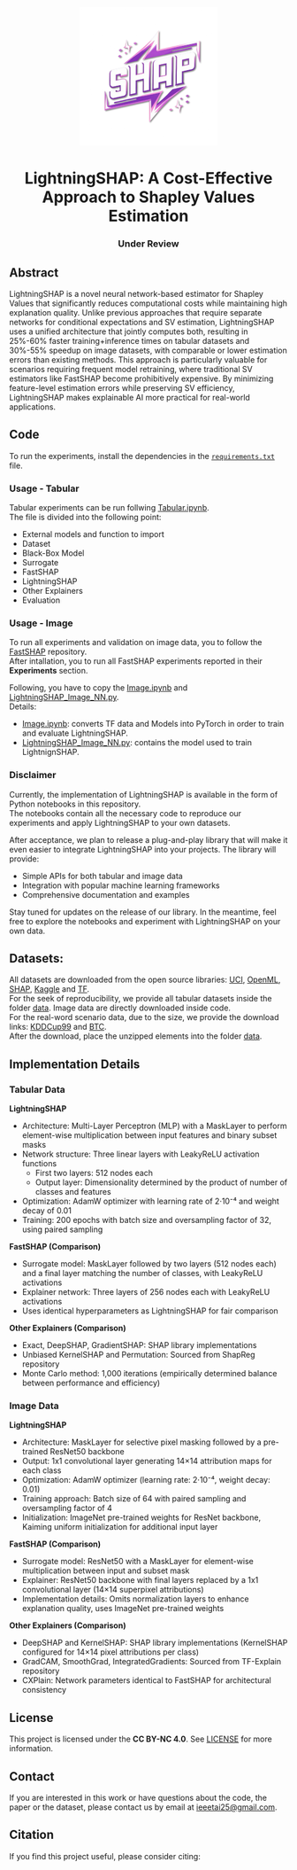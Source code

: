 <div align="center">
<p align="center">
  <img heith=250 width=250 src="images\ls.png">
</p>

# LightningSHAP: A Cost-Effective Approach to Shapley Values Estimation

### Under Review 
</div>

## Abstract

LightningSHAP is a novel neural network-based estimator for Shapley Values that significantly reduces computational costs while maintaining high explanation quality. Unlike previous approaches that require separate networks for conditional expectations and SV estimation, LightningSHAP uses a unified architecture that jointly computes both, resulting in 25%-60% faster training+inference times on tabular datasets and 30%-55% speedup on image datasets, with comparable or lower estimation errors than existing methods. This approach is particularly valuable for scenarios requiring frequent model retraining, where traditional SV estimators like FastSHAP become prohibitively expensive. By minimizing feature-level estimation errors while preserving SV efficiency, LightningSHAP makes explainable AI more practical for real-world applications.

## Code
To run the experiments, install the dependencies in the [`requirements.txt`](requirements.txt) file.<br />

### Usage - Tabular
Tabular experiments can be run follwing [Tabular.ipynb](Tabular.ipynb).<br />
The file is divided into the following point:
- External models and function to import
- Dataset
- Black-Box Model
- Surrogate
- FastSHAP
- LightningSHAP
- Other Explainers
- Evaluation


### Usage - Image
To run all experiments and validation on image data, you to follow the [FastSHAP](https://github.com/iclr1814/fastshap) repository.<br />
After intallation, you to run all FastSHAP experiments reported in their **Experiments** section.

Following, you have to copy the [Image.ipynb](Image.ipynb) and [LightningSHAP_Image_NN.py](LightningSHAP_Image_NN.py).<br />
Details:
 - [Image.ipynb](Image.ipynb): converts TF data and Models into PyTorch in order to train and evaluate LightningSHAP.
 - [LightningSHAP_Image_NN.py](LightningSHAP_Image_NN.py): contains the model used to train LightnignSHAP.


### Disclaimer
Currently, the implementation of LightningSHAP is available in the form of Python notebooks in this repository. <br />
The notebooks contain all the necessary code to reproduce our experiments and apply LightningSHAP to your own datasets.

After acceptance, we plan to release a plug-and-play library that will make it even easier to integrate LightningSHAP into your projects. The library will provide:

- Simple APIs for both tabular and image data
- Integration with popular machine learning frameworks
- Comprehensive documentation and examples

Stay tuned for updates on the release of our library. In the meantime, feel free to explore the notebooks and experiment with LightningSHAP on your own data.

## Datasets:
All datasets are downloaded from the open source libraries: [UCI](https://archive.ics.uci.edu/datasets), [OpenML](https://openml.org/search?type=data), [SHAP](https://shap.readthedocs.io/en/latest/api.html), [Kaggle](https://www.kaggle.com/datasets) and [TF](https://www.tensorflow.org/datasets).<br />
For the seek of reproducibility, we provide all tabular datasets inside the folder [data](data). Image data are directly downloaded inside code.<br />
For the real-word scenario data, due to the size, we provide the download links: [KDDCup99](https://kdd.ics.uci.edu/databases/kddcup99/kddcup99.html) and [BTC](https://www.kaggle.com/datasets/prasoonkottarathil/btcinusd). <br />
After the download, place the unzipped elements into the folder [data](data).

## Implementation Details

### Tabular Data

**LightningSHAP**
- Architecture: Multi-Layer Perceptron (MLP) with a MaskLayer to perform element-wise multiplication between input features and binary subset masks
- Network structure: Three linear layers with LeakyReLU activation functions
  - First two layers: 512 nodes each
  - Output layer: Dimensionality determined by the product of number of classes and features
- Optimization: AdamW optimizer with learning rate of 2·10⁻⁴ and weight decay of 0.01
- Training: 200 epochs with batch size and oversampling factor of 32, using paired sampling

**FastSHAP (Comparison)**
- Surrogate model: MaskLayer followed by two layers (512 nodes each) and a final layer matching the number of classes, with LeakyReLU activations
- Explainer network: Three layers of 256 nodes each with LeakyReLU activations
- Uses identical hyperparameters as LightningSHAP for fair comparison

**Other Explainers (Comparison)**
- Exact, DeepSHAP, GradientSHAP: SHAP library implementations
- Unbiased KernelSHAP and Permutation: Sourced from ShapReg repository
- Monte Carlo method: 1,000 iterations (empirically determined balance between performance and efficiency)

### Image Data

**LightningSHAP**
- Architecture: MaskLayer for selective pixel masking followed by a pre-trained ResNet50 backbone
- Output: 1x1 convolutional layer generating 14×14 attribution maps for each class
- Optimization: AdamW optimizer (learning rate: 2·10⁻⁴, weight decay: 0.01)
- Training approach: Batch size of 64 with paired sampling and oversampling factor of 4
- Initialization: ImageNet pre-trained weights for ResNet backbone, Kaiming uniform initialization for additional input layer

**FastSHAP (Comparison)**
- Surrogate model: ResNet50 with a MaskLayer for element-wise multiplication between input and subset mask
- Explainer: ResNet50 backbone with final layers replaced by a 1x1 convolutional layer (14×14 superpixel attributions)
- Implementation details: Omits normalization layers to enhance explanation quality, uses ImageNet pre-trained weights

**Other Explainers (Comparison)**
- DeepSHAP and KernelSHAP: SHAP library implementations (KernelSHAP configured for 14×14 pixel attributions per class)
- GradCAM, SmoothGrad, IntegratedGradients: Sourced from TF-Explain repository
- CXPlain: Network parameters identical to FastSHAP for architectural consistency

## License
This project is licensed under the **CC BY-NC 4.0**. See [LICENSE](LICENSE) for more information.

## Contact
If you are interested in this work or have questions about the code, the paper or the dataset, please contact us by email at ieeetai25@gmail.com.

## Citation

If you find this project useful, please consider citing:
```bibtex
```